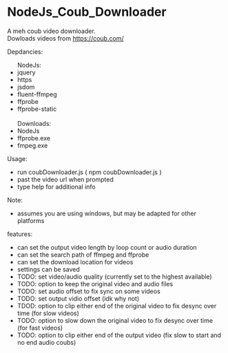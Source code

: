# NodeJs_Coub_Downloader
 A meh coub video downloader.</br>
 Dowloads videos from https://coub.com/ </br>

Depdancies:</br>
<ul>
 NodeJs:
 <li>jquery</li>
 <li>https</li>
 <li>jsdom</li>
 <li>fluent-ffmpeg</li>
 <li>ffprobe</li>
 <li>ffprobe-static</li>
 </br>
 Downloads:
 <li>NodeJs</li>
 <li>ffprobe.exe</li>
 <li>fmpeg.exe</li>
</ul>

        
Usage:
 - run coubDownloader.js ( npm coubDownloader.js )
 - past the video url when prompted
 - type help for additional info

Note:
 - assumes you are using windows, but may be adapted for other platforms

features:
 - can set the output video length by loop count or audio duration
 - can set the search path of ffmpeg and ffprobe
 - can set the download location for videos
 - settings can be saved
 - TODO: set video/audio quality (currently set to the highest available)
 - TODO: option to keep the original video and audio files
 - TODO: set audio offset to fix sync on some videos
 - TODO: set output vidio offset (idk why not)
 - TDOD: option to clip either end of the original video to fix desync over time (for slow videos)
 - TODO: option to slow down the original video to fix desync over time (for fast videos)
 - TODO: option to clip either end of the output video (fix slow to start and no end audio coubs)
        
